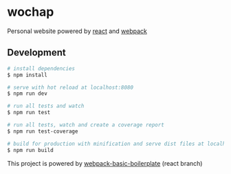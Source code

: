 # wochap

Personal website powered by [react](https://facebook.github.io/react/) and [webpack](https://webpack.github.io/)

## Development

``` bash
# install dependencies
$ npm install

# serve with hot reload at localhost:8080
$ npm run dev

# run all tests and watch
$ npm run test

# run all tests, watch and create a coverage report
$ npm run test-coverage

# build for production with minification and serve dist files at localhost:8080
$ npm run build
```

This project is powered by [webpack-basic-boilerplate](https://github.com/wochap/webpack-basic-boilerplate/tree/react) (react branch)

